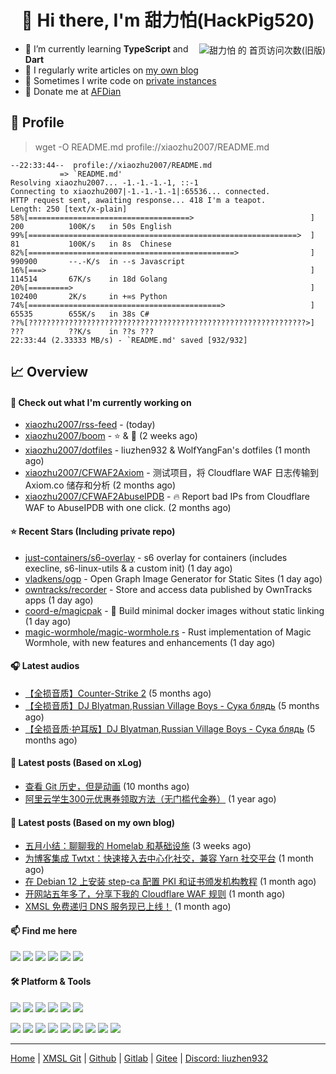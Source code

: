 <h1 align="center"> 👋 Hi there, I'm 甜力怕(HackPig520)</h1>
<div align="right"><img align="right" src="https://moe-counter.glitch.me/get/@xiaozhu2007?theme=rule34" alt="甜力怕 的 首页访问次数(旧版)"></div>

- 🌱 I’m currently learning **TypeScript** and **Dart**
- 📝 I regularly write articles on [my own blog](https://blog.liuzhen932.top)
- 🔎 Sometimes I write code on [private instances](https://git.xmsl.im)
- 🧧 Donate me at [AFDian](https://afdian.com/a/xiaozhu2021)

## 📄 Profile

> wget -O README.md profile://xiaozhu2007/README.md

```
--22:33:44--  profile://xiaozhu2007/README.md
           => `README.md'
Resolving xiaozhu2007... -1.-1.-1.-1, ::-1
Connecting to xiaozhu2007|-1.-1.-1.-1|:65536... connected.
HTTP request sent, awaiting response... 418 I'm a teapot.
Length: 250 [text/x-plain]
58%[====================================>                          ] 200          100K/s   in 50s English
99%[============================================================>  ] 81           100K/s   in 8s  Chinese
82%[==============================================>                ] 990900       --.-K/s  in --s Javascript
16%[===>                                                           ] 114514       67K/s    in 18d Golang
20%[=========>                                                     ] 102400       2K/s     in +∞s Python
74%[===========================================>                   ] 65535        655K/s   in 38s C#
??%[??????????????????????????????????????????????????????????????>] ???          ??K/s    in ??s ???
22:33:44 (2.33333 MB/s) - `README.md' saved [932/932]
```

## 📈 Overview

#### 👷 Check out what I'm currently working on
- [xiaozhu2007/rss-feed](https://github.com/xiaozhu2007/rss-feed) -  (today)
- [xiaozhu2007/boom](https://github.com/xiaozhu2007/boom) - :star: &amp; :eyes: (2 weeks ago)
- [xiaozhu2007/dotfiles](https://github.com/xiaozhu2007/dotfiles) - liuzhen932 &amp; WolfYangFan&#39;s dotfiles (1 month ago)
- [xiaozhu2007/CFWAF2Axiom](https://github.com/xiaozhu2007/CFWAF2Axiom) - 测试项目，将 Cloudflare WAF 日志传输到 Axiom.co 储存和分析 (2 months ago)
- [xiaozhu2007/CFWAF2AbuseIPDB](https://github.com/xiaozhu2007/CFWAF2AbuseIPDB) - :fire: Report bad IPs from Cloudflare WAF to AbuseIPDB with one click. (2 months ago)

#### ⭐ Recent Stars (Including **private** repo)
- [just-containers/s6-overlay](https://github.com/just-containers/s6-overlay) - s6 overlay for containers (includes execline, s6-linux-utils &amp; a custom init) (1 day ago)
- [vladkens/ogp](https://github.com/vladkens/ogp) - Open Graph Image Generator for Static Sites (1 day ago)
- [owntracks/recorder](https://github.com/owntracks/recorder) - Store and access data published by OwnTracks apps (1 day ago)
- [coord-e/magicpak](https://github.com/coord-e/magicpak) - :hammer: Build minimal docker images without static linking (1 day ago)
- [magic-wormhole/magic-wormhole.rs](https://github.com/magic-wormhole/magic-wormhole.rs) - Rust implementation of Magic Wormhole, with new features and enhancements (1 day ago)

#### 🎧 Latest audios
- [【全损音质】Counter-Strike 2]() (5 months ago)
- [【全损音质】DJ Blyatman,Russian Village Boys - Сука блядь]() (5 months ago)
- [【全损音质·护耳版】DJ Blyatman,Russian Village Boys - Сука блядь]() (5 months ago)

#### 📰 Latest posts (Based on xLog)
- [查看 Git 历史，但是动画](https://xlog.app/api/redirection?characterId=57409&amp;noteId=56) (10 months ago)
- [阿里云学生300元优惠券领取方法（无门槛代金券）](https://xlog.app/api/redirection?characterId=57409&amp;noteId=55) (1 year ago)

#### 📰 Latest posts (Based on my own blog)
- [五月小结：聊聊我的 Homelab 和基础设施](https://blog.liuzhen932.top/posts/monthly-summary-202505/) (3 weeks ago)
- [为博客集成 Twtxt：快速接入去中心化社交，兼容 Yarn 社交平台](https://blog.liuzhen932.top/posts/hello-twtxt/) (1 month ago)
- [在 Debian 12 上安装 step-ca 配置 PKI 和证书颁发机构教程](https://blog.liuzhen932.top/posts/hello-step-ca/) (1 month ago)
- [开网站五年多了，分享下我的 Cloudflare WAF 规则](https://blog.liuzhen932.top/posts/cloudflare-waf-rules/) (1 month ago)
- [XMSL 免费递归 DNS 服务现已上线！](https://blog.liuzhen932.top/posts/public-dns-service/) (1 month ago)

#### 📫 Find me here

[![](https://img.shields.io/badge/-Blog-000000?style=flat-square&logo=cloudflarepages&logoColor=white)](https://blog.liuzhen932.top/)
[![](https://img.shields.io/badge/-Email-0078d4?style=flat-square&logo=microsoftoutlook&logoColor=white)](mailto:hackpig520@outlook.com)
![](https://img.shields.io/badge/HackPig520-C160?style=flat-square&logo=wechat&logoColor=white)
[![](https://wakatime.com/badge/user/98fc996b-8c43-4e70-beab-a2d62a86a757.svg?style=flat-square)](https://wakatime.com/@xiaozhu2007)
[![](https://img.shields.io/endpoint?url=https://wakapi.liuzhen932.top/api/compat/shields/v1/liuzhen932/interval:today&label=Today&color=darkgreen&logo=wakatime&style=flat-square)](https://wakapi.liuzhen932.top/leaderboard)
[![](https://img.shields.io/badge/dynamic/json?url=https%3A%2F%2Fapi.swo.moe%2Fstats%2Fsteamfriends%2F76561199783068612&query=count&color=0b1a37&label=Steam&labelColor=134375&logo=steam&suffix=+friends&style=flat-square)](https://steamcommunity.com/profiles/76561199783068612)

#### 🛠 Platform & Tools

[![](https://img.shields.io/badge/-Windows%2010-2376bc?style=flat-square&logo=windows&logoColor=ffffff)](https://www.microsoft.com/windows/get-windows-10)
[![](https://img.shields.io/badge/-Visual%20Studio%20Code-blue?style=flat-square&logo=visual-studio-code&logoColor=ffffff)](https://code.visualstudio.com/)
[![](https://img.shields.io/badge/-AdGuard-688c71?style=flat-square&logo=adguard&logoColor=ffffff)](https://adguard.com/zh_cn/welcome.html)
[![](https://img.shields.io/badge/-P60-ff0000?style=flat-square&logo=huawei&logoColor=ffffff)](https://www.huawei.com/)
[![](https://img.shields.io/badge/-Air%2014%202019-e2231a?style=flat-square&logo=lenovo&logoColor=ffffff)](https://www.lenovo.com/)
[![](https://img.shields.io/badge/-4B%204G-a22846?style=flat-square&logo=raspberrypi&logoColor=ffffff)](https://raspberrypi.com/)

[![](https://img.shields.io/badge/-HTML5-E34F26?style=flat-square&logo=html5&logoColor=white)](https://html.spec.whatwg.org/)
[![](https://img.shields.io/badge/-JavaScript-f7e018?style=flat-square&logo=javascript&logoColor=white)](https://www.ecma-international.org/)
[![](https://img.shields.io/badge/-TypeScript-3178c6?style=flat-square&logo=typescript&logoColor=white)](https://www.typescriptlang.org/)
[![](https://img.shields.io/badge/-Git-f05032?style=flat-square&logo=git&logoColor=white)](https://git-scm.com/)
[![](https://img.shields.io/badge/-Vue.js-4fc08d?style=flat-square&logo=vue.js&logoColor=ffffff)](https://vuejs.org/)
[![](https://img.shields.io/badge/-Node.js-43853d?style=flat-square&logo=node.js&logoColor=ffffff)](https://nodejs.org/)
[![](https://img.shields.io/badge/-Nuxt.js-00c58e?style=flat-square&logo=nuxt.js&logoColor=white)](https://nuxtjs.org/)
[![](https://img.shields.io/badge/-Cloudflare-f38020?style=flat-square&logo=cloudflare&logoColor=white)](https://www.cloudflare.com/)
[![](https://img.shields.io/badge/-Pages-f38020?style=flat-square&logo=cloudflarepages&logoColor=white)](https://www.cloudflare.com/)

---

[Home](https://www.932.moe/) | [XMSL Git](https://git.xmsl.im/liuzhen932) | [Github](https://github.com/xiaozhu2007) | [Gitlab](https://gitlab.com/xiaozhu2007) | [Gitee](https://gitee.com/xiaozhu2007) | [Discord: liuzhen932](#)
